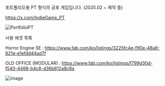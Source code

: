 포트폴리오용 PT 형식의 공포 게임입니다.
(2025.02 ~ 제작 중)

https://x.com/IndieGame_PT

![PortfolioPT](https://github.com/user-attachments/assets/08ff0440-b046-4f77-be3f-25894a6818da)

사용 에셋 목록

Horror Engine SE : https://www.fab.com/ko/listings/3225fc4e-f90e-48a8-821e-e1efdd44ad7f

OLD OFFICE (MODULAR) : https://www.fab.com/ko/listings/f799d30d-f540-4468-b4c8-d36b612a8c8a

![image](https://github.com/user-attachments/assets/c8c3aadd-114b-4e13-9a20-26758ee5a690)
